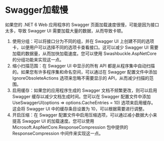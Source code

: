 # Swagger加载慢

如果您的 .NET 6 Web 应用程序的 Swagger 页面加载速度很慢，可能是因为接口太多，导致 Swagger UI 需要加载大量的数据，从而导致卡顿。

1. 使用分组：可以将接口分为不同的组，并在 Swagger UI 上创建不同的选项卡，以便用户可以选择不同的选项卡查看接口。这可以减少 Swagger UI 需要加载的数据量，从而加快加载速度。您可以使用 Swashbuckle.AspNetCore 的分组功能来实现这一点。
2. 缩小扫描范围：在 Swagger UI 中显示的所有 API 都是从程序集中自动扫描的。如果您有许多程序集和命名空间，可以通过在 Swagger 配置文件中添加 IgnoreObsoleteActions 选项来忽略不需要显示的 API，从而减少扫描的范围。
3. 启用缓存：如果您的应用程序生成的 Swagger 文档不频繁更改，则可以启用 Swagger 缓存以减少文档生成时间。您可以在 Swagger 配置文件中添加 UseSwaggerUI(options => options.CacheEntries = 10) 选项来启用缓存。这会将 Swagger UI 中的缓存条目设置为 10，可以根据需要进行调整。
4. 开启压缩：在 Swagger 配置文件中启用压缩选项，可以通过减小数据大小来提高 Swagger UI 的加载速度。您可以使用 Microsoft.AspNetCore.ResponseCompression 包中提供的 ResponseCompression 中间件来实现这一点。